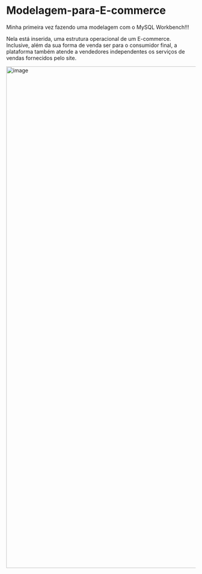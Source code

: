 # Modelagem-para-E-commerce
Minha primeira vez fazendo uma modelagem com o MySQL Workbench!!! 

Nela está inserida, uma estrutura operacional de um E-commerce. Inclusive, além da sua forma de venda ser para o consumidor final, a plataforma também atende a vendedores independentes os serviços de vendas fornecidos pelo site.

<img width="984" height="1334" alt="image" src="https://github.com/user-attachments/assets/de3ca949-3f49-4e8d-add7-cad50fcf2917" />
